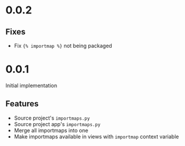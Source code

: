 # 0.0.2

## Fixes

- Fix `{% importmap %}` not being packaged

# 0.0.1

Initial implementation

## Features

- Source project's `importmaps.py`
- Source project app's `importmaps.py`
- Merge all importmaps into one
- Make importmaps available in views with `importmap` context variable
